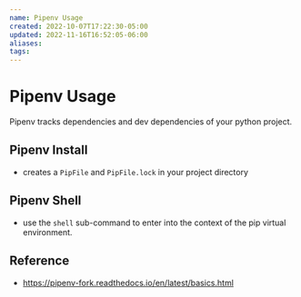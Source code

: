 ```yaml
---
name: Pipenv Usage
created: 2022-10-07T17:22:30-05:00
updated: 2022-11-16T16:52:05-06:00
aliases: 
tags: 
---
```

# Pipenv Usage

Pipenv tracks dependencies and dev dependencies of your python project.  

## Pipenv Install
- creates a `PipFile` and `PipFile.lock` in your project directory

## Pipenv Shell
- use the `shell` sub-command to enter into the context of the pip virtual environment.

## Reference
- https://pipenv-fork.readthedocs.io/en/latest/basics.html